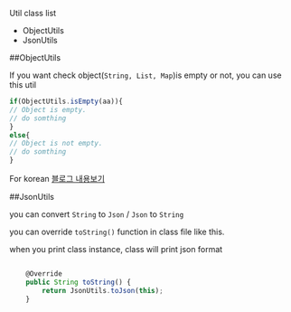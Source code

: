 Util class list
* ObjectUtils
* JsonUtils


##ObjectUtils

If you want check object(`String, List, Map`)is empty or not, you can use this util


```javascript
if(ObjectUtils.isEmpty(aa)){
// Object is empty.
// do somthing
}
else{
// Object is not empty.
// do somthing
}
```

For korean [블로그 내용보기](http://gun0912.tistory.com/1)




##JsonUtils

you can convert `String` to `Json` / `Json` to `String`


you can override `toString()` function in class file like this.

when you print class instance, class will print json format
```javascript

	@Override
	public String toString() {
		return JsonUtils.toJson(this);
	}


```
